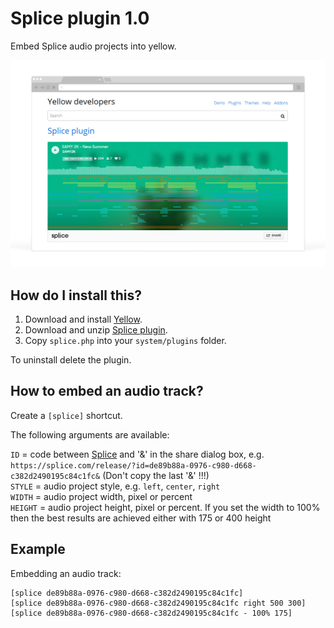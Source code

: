 Splice plugin 1.0
=======================
Embed Splice audio projects into yellow.

![Screenshot](splice-browser.png?raw=true)

How do I install this?
----------------------
1. Download and install [Yellow](https://github.com/datenstrom/yellow/).
2. Download and unzip [Splice plugin](https://github.com/SAMY2K/yellow-plugin-splice/archive/master.zip).
3. Copy `splice.php` into your `system/plugins` folder.

To uninstall delete the plugin.

How to embed an audio track?
----------------------------
Create a `[splice]` shortcut.
 
The following arguments are available:

`ID` = code between [Splice](https://splice.com/release/?id=) and '&' in the share dialog box, e.g. `https://splice.com/release/?id=de89b88a-0976-c980-d668-c382d2490195c84c1fc&` (Don't copy the last '&' !!!)  
`STYLE` = audio project style, e.g. `left`, `center`, `right`   
`WIDTH` = audio project width, pixel or percent  
`HEIGHT` = audio project height, pixel or percent. If you set the width to 100% then the best results are achieved either with 175 or 400 height  

Example
-------
Embedding an audio track:

    [splice de89b88a-0976-c980-d668-c382d2490195c84c1fc]
    [splice de89b88a-0976-c980-d668-c382d2490195c84c1fc right 500 300]
    [splice de89b88a-0976-c980-d668-c382d2490195c84c1fc - 100% 175]
